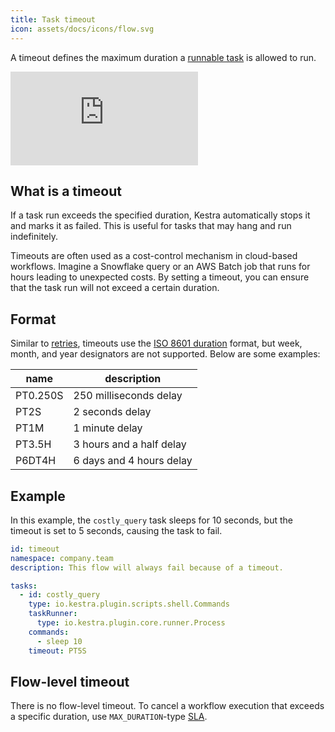 ```yaml
---
title: Task timeout
icon: assets/docs/icons/flow.svg
---
```


A timeout defines the maximum duration a [runnable task](./01.tasks/01.runnable-tasks.md) is allowed to run.

<div class="video-container">
  <iframe src="https://www.youtube.com/embed/vvD3Jg5huiE?si=M7BX8vwp7JsdUrL1" title="YouTube video player" frameborder="0" allow="accelerometer; autoplay; clipboard-write; encrypted-media; gyroscope; picture-in-picture; web-share" referrerpolicy="strict-origin-when-cross-origin" allowfullscreen></iframe>
</div>

## What is a timeout

If a task run exceeds the specified duration, Kestra automatically stops it and marks it as failed. This is useful for tasks that may hang and run indefinitely.

Timeouts are often used as a cost-control mechanism in cloud-based workflows. Imagine a Snowflake query or an AWS Batch job that runs for hours leading to unexpected costs. By setting a timeout, you can ensure that the task run will not exceed a certain duration.

## Format

Similar to [retries](../04.workflow-components/12.retries.md), timeouts use the [ISO 8601 duration](https://en.wikipedia.org/wiki/ISO_8601#Durations) format, but week, month, and year designators are not supported. Below are some examples:

| name     | description              |
|----------|--------------------------|
| PT0.250S | 250 milliseconds delay   |
| PT2S     | 2 seconds delay          |
| PT1M     | 1 minute delay           |
| PT3.5H   | 3 hours and a half delay |
| P6DT4H   | 6 days and 4 hours delay |


## Example

In this example, the `costly_query` task sleeps for 10 seconds, but the timeout is set to 5 seconds, causing the task to fail.

```yaml
id: timeout
namespace: company.team
description: This flow will always fail because of a timeout.

tasks:
  - id: costly_query
    type: io.kestra.plugin.scripts.shell.Commands
    taskRunner:
      type: io.kestra.plugin.core.runner.Process
    commands:
      - sleep 10
    timeout: PT5S
```

## Flow-level timeout

There is no flow-level timeout. To cancel a workflow execution that exceeds a specific duration, use `MAX_DURATION`-type [SLA](./18.sla.md).
